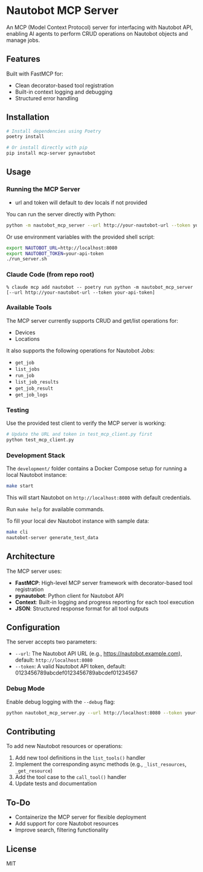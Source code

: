 # Nautobot MCP Server

An MCP (Model Context Protocol) server for interfacing with Nautobot API, enabling AI agents to perform CRUD operations on Nautobot objects and manage jobs.

## Features

Built with FastMCP for:
- Clean decorator-based tool registration
- Built-in context logging and debugging
- Structured error handling

## Installation

```bash
# Install dependencies using Poetry
poetry install

# Or install directly with pip
pip install mcp-server pynautobot
```

## Usage

### Running the MCP Server
- url and token will default to dev locals if not provided

You can run the server directly with Python:

```bash
python -m nautobot_mcp_server --url http://your-nautobot-url --token your-api-token
```

Or use environment variables with the provided shell script:

```bash
export NAUTOBOT_URL=http://localhost:8080
export NAUTOBOT_TOKEN=your-api-token
./run_server.sh
```

### Claude Code (from repo root)
```shell
% claude mcp add nautobot -- poetry run python -m nautobot_mcp_server [--url http://your-nautobot-url --token your-api-token]
```

### Available Tools

The MCP server currently supports CRUD and get/list operations for:
 - Devices
 - Locations

It also supports the following operations for Nautobot Jobs:
 - `get_job`
 - `list_jobs`
 - `run_job`
 - `list_job_results`
 - `get_job_result`
 - `get_job_logs`

### Testing

Use the provided test client to verify the MCP server is working:

```bash
# Update the URL and token in test_mcp_client.py first
python test_mcp_client.py
```

### Development Stack

The `development/` folder contains a Docker Compose setup for running a local Nautobot instance:

```bash
make start
```

This will start Nautobot on `http://localhost:8080` with default credentials.

Run `make help` for available commands.

To fill your local dev Nautobot instance with sample data:
```bash
make cli
nautobot-server generate_test_data
```

## Architecture

The MCP server uses:
- **FastMCP**: High-level MCP server framework with decorator-based tool registration
- **pynautobot**: Python client for Nautobot API
- **Context**: Built-in logging and progress reporting for each tool execution
- **JSON**: Structured response format for all tool outputs

## Configuration

The server accepts two parameters:
- `--url`: The Nautobot API URL (e.g., https://nautobot.example.com), default: `http://localhost:8080`
- `--token`: A valid Nautobot API token, default: 0123456789abcdef0123456789abcdef01234567

### Debug Mode

Enable debug logging with the `--debug` flag:

```bash
python nautobot_mcp_server.py --url http://localhost:8080 --token your-token --debug
```

## Contributing

To add new Nautobot resources or operations:

1. Add new tool definitions in the `list_tools()` handler
2. Implement the corresponding async methods (e.g., `_list_resources`, `_get_resource`)
3. Add the tool case to the `call_tool()` handler
4. Update tests and documentation

## To-Do
- Containerize the MCP server for flexible deployment
- Add support for core Nautobot resources
- Improve search, filtering functionality

## License

MIT
